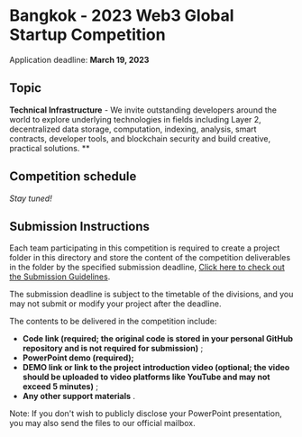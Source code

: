 # Bangkok - 2023 Web3 Global Startup Competition



Application deadline: **March 19, 2023**



## Topic

**Technical Infrastructure** - We invite outstanding developers around the world to explore underlying technologies in fields including Layer 2, decentralized data storage, computation, indexing, analysis, smart contracts, developer tools, and blockchain security and build creative, practical solutions. **



## Competition schedule



*Stay tuned!*





## Submission Instructions

Each team participating in this competition is required to create a project folder in this directory and store the content of the competition deliverables in the folder by the specified submission deadline, [Click here to check out the Submission Guidelines](/Developer_Library/Project_Submission_Guidelines.md).

The submission deadline is subject to the timetable of the divisions, and you may not submit or modify your project after the deadline.

The contents to be delivered in the competition include:

- **Code link (required; the original code is stored in your personal GitHub repository and is not required for submission)** ;
- **PowerPoint demo (required);**
- **DEMO link or link to the project introduction video (optional; the video should be uploaded to video platforms like YouTube and may not exceed 5 minutes)** ;
- **Any other support materials** .

Note: If you don't wish to publicly disclose your PowerPoint presentation, you may also send the files to our official mailbox.


